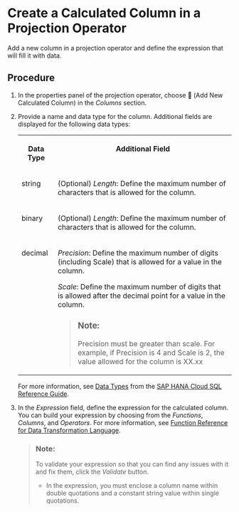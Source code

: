 <!-- loio73116a5ddb014e658bceca5c33ecf82d -->

<link rel="stylesheet" type="text/css" href="../css/sap-icons.css"/>

# Create a Calculated Column in a Projection Operator

Add a new column in a projection operator and define the expression that will fill it with data.



## Procedure

1.  In the properties panel of the projection operator, choose <span class="FPA-icons"></span> \(Add New Calculated Column\) in the *Columns* section.

2.  Provide a name and data type for the column. Additional fields are displayed for the following data types:


    <table>
    <tr>
    <th valign="top">

    Data Type


    
    </th>
    <th valign="top">

    Additional Field


    
    </th>
    </tr>
    <tr>
    <td valign="top">
    
    string


    
    </td>
    <td valign="top">
    
    \(Optional\) *Length*: Define the maximum number of characters that is allowed for the column.


    
    </td>
    </tr>
    <tr>
    <td valign="top">
    
    binary


    
    </td>
    <td valign="top">
    
    \(Optional\) *Length*: Define the maximum number of characters that is allowed for the column.


    
    </td>
    </tr>
    <tr>
    <td valign="top">
    
    decimal


    
    </td>
    <td valign="top">
    
    *Precision*: Define the maximum number of digits \(including Scale\) that is allowed for a value in the column.

    *Scale*: Define the maximum number of digits that is allowed after the decimal point for a value in the column.

    > ### Note:  
    > Precision must be greater than scale. For example, if Precision is 4 and Scale is 2, the value allowed for the column is XX.xx


    
    </td>
    </tr>
    </table>
    
    For more information, see [Data Types](https://help.sap.com/viewer/c1d3f60099654ecfb3fe36ac93c121bb/2020_04_QRC/en-US/20a1569875191014b507cf392724b7eb.html) from the [SAP HANA Cloud SQL Reference Guide](https://help.sap.com/viewer/c1d3f60099654ecfb3fe36ac93c121bb/2020_04_QRC/en-US/b4b0eec1968f41a099c828a4a6c8ca0f.html).

3.  In the *Expression* field, define the expression for the calculated column. You can build your expression by choosing from the *Functions*, *Columns*, and *Operators*. For more information, see [Function Reference for Data Transformation Language](https://help.sap.com/viewer/fd995896a5f841c696d2b6825d39f755/Cloud/en-US).

    > ### Note:  
    > To validate your expression so that you can find any issues with it and fix them, click the *Validate* button.
    > 
    > -   In the expression, you must enclose a column name within double quotations and a constant string value within single quotations.


